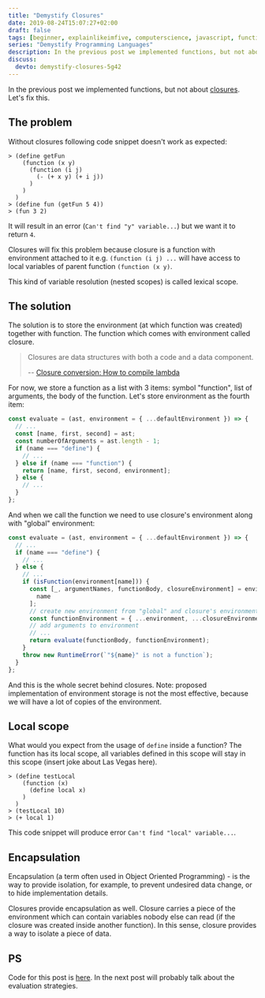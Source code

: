 ```yaml
---
title: "Demystify Closures"
date: 2019-08-24T15:07:27+02:00
draft: false
tags: [beginner, explainlikeimfive, computerscience, javascript, function]
series: "Demystify Programming Languages"
description: In the previous post we implemented functions, but not about closures. Let's fix this.
discuss:
  devto: demystify-closures-5g42
---
```


In the previous post we implemented functions, but not about [closures](/posts/from-function-to-closure/). Let's fix this.

<!--more-->

## The problem

Without closures following code snippet doesn't work as expected:

```repl
> (define getFun
    (function (x y)
      (function (i j)
        (- (+ x y) (+ i j))
      )
    )
  )
> (define fun (getFun 5 4))
> (fun 3 2)
```

It will result in an error (`Can't find "y" variable...`) but we want it to return `4`.

Closures will fix this problem because closure is a function with environment attached to it e.g. `(function (i j) ...` will have access to local variables of parent function `(function (x y)`.

This kind of variable resolution (nested scopes) is called lexical scope.

## The solution

The solution is to store the environment (at which function was created) together with function. The function which comes with environment called closure.

> Closures are data structures with both a code and a data component.
>
> -- [Closure conversion: How to compile lambda](http://matt.might.net/articles/closure-conversion/)

For now, we store a function as a list with 3 items: symbol "function", list of arguments, the body of the function. Let's store environment as the fourth item:

```js
const evaluate = (ast, environment = { ...defaultEnvironment }) => {
  // ...
  const [name, first, second] = ast;
  const numberOfArguments = ast.length - 1;
  if (name === "define") {
    // ...
  } else if (name === "function") {
    return [name, first, second, environment];
  } else {
    // ...
  }
};
```

And when we call the function we need to use closure's environment along with "global" environment:

```js
const evaluate = (ast, environment = { ...defaultEnvironment }) => {
  // ...
  if (name === "define") {
    // ...
  } else {
    // ...
    if (isFunction(environment[name])) {
      const [_, argumentNames, functionBody, closureEnvironment] = environment[
        name
      ];
      // create new environment from "global" and closure's environment
      const functionEnvironment = { ...environment, ...closureEnvironment };
      // add arguments to environment
      // ...
      return evaluate(functionBody, functionEnvironment);
    }
    throw new RuntimeError(`"${name}" is not a function`);
  }
};
```

And this is the whole secret behind closures. Note: proposed implementation of environment storage is not the most effective, because we will have a lot of copies of the environment.

## Local scope

What would you expect from the usage of `define` inside a function? The function has its local scope, all variables defined in this scope will stay in this scope (insert joke about Las Vegas here).

```repl
> (define testLocal
    (function (x)
      (define local x)
    )
  )
> (testLocal 10)
> (+ local 1)
```

This code snippet will produce error `Can't find "local" variable...`.

## Encapsulation

Encapsulation (a term often used in Object Oriented Programming) - is the way to provide isolation, for example, to prevent undesired data change, or to hide implementation details.

Closures provide encapsulation as well. Closure carries a piece of the environment which can contain variables nobody else can read (if the closure was created inside another function). In this sense, closure provides a way to isolate a piece of data.

## PS

Code for this post is [here](https://github.com/stereobooster/write-a-language/tree/master/06.closure). In the next post will probably talk about the evaluation strategies.